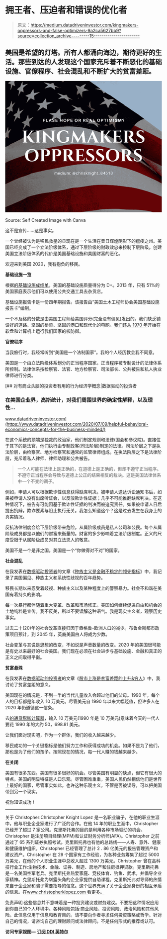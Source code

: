 # 拥王者、压迫者和错误的优化者

> 原文：<https://medium.datadriveninvestor.com/kingmakers-oppressors-and-false-optimizers-9a2ca5627bb9?source=collection_archive---------15----------------------->

## 美国是希望的灯塔。所有人都涌向海边，期待更好的生活。那些到达的人发现这个国家充斥着不断恶化的基础设施、官僚程序、社会混乱和不断扩大的贫富差距。

![](img/13ec6ed585b85f389eb7b5bca2fe084d.png)

Source: Self Created Image with Canva

这不是宣传……这是事实。

一个曾经被认为是移民救星的县现在是一个生活在昔日辉煌阴影下的瘟疫之州。美国已经变成了一个立法阶级体系，通过下层阶级的财政效忠来控制下层阶级。创建美国立法阶级体系的代价是美国基础设施和美国财富的恶化。

欢迎来到美国 2020，我有抱负的移民。

**基础设施一览**

根据[的基础设施成绩单](https://www.infrastructurereportcard.org/)，美国的基础设施质量得分为 D+。2013 年，只有 51%的美国家庭表示他们可以使用公共交通工具去杂货店。

基础设施报告卡是一份四年期报告。该报告由“美国土木工程师协会美国基础设施报告卡”编制。

一个不及格的分数是由美国工程师给美国评分(完全没有偏见)发出的。我们缺乏铺设好的道路、坚固的桥梁、坚固的港口和现代化的电网。[我们还从 1970 年](https://www.npr.org/sections/thetwo-way/2016/05/26/479588478/report-u-s-nuclear-system-relies-on-outdated-technology-such-as-floppy-disks)开始在软盘和计算机上运行我们国家的核防御。

**官僚程序**

当我旅行时，我经常听到“美国是一个法制国家”。我的个人经历教会我不同意。

美国是一个由立法阶级体系划分的正当程序国家。正当程序被专制设计的法律体系所控制。法律体系按检察官、法官、地方检察官、司法部长、公共被告和私人执业律师进行分类。

[](https://www.datadriveninvestor.com/2020/07/09/helpful-behavioral-economics-concepts-for-the-business-minded/) [## 对有商业头脑的投资者有用的行为经济学概念|数据驱动的投资者

### 在美国企业界，高斯统计，对我们周围世界的确定性解释，以及理性…

www.datadriveninvestor.com](https://www.datadriveninvestor.com/2020/07/09/helpful-behavioral-economics-concepts-for-the-business-minded/) 

在这个系统的顶端是独裁的政治家，他们制定规则和法律(国会和参议院)。直接位于其下的是法官，他们执行由专制政客(司法阶层)制定的法律。司法阶层之下是执法阶层，由检察官、地方检察官和通常的监管律师组成。在执法阶层之下是法律阶层，充斥着私人律师、律师助理和公共被告。

> 一个人可能在法律上是正确的，在道德上是正确的，但却不遵守正当程序。不遵守正当程序会导致与道德上公正的结果相反的裁决。这是美国法律体系中一个不变的调子。

例如，申请人可以根据欺诈性信息获得缺席判决。被申请人送达诉讼通知书后，如果被申请人没有出席听证会，以反驳欺诈性证据；几乎不可能推翻缺席判决。在这种情况下，被告有可能因基于欺诈性证据的判决而被追究责任。如果被申请人日后提出抗辩，欺诈要素与阻止执行无关。我怎么知道这个？这是过去发生在我身上的真实情况。

反抗法律制度会给下层阶级带来危险。从属阶级成员是私人公司和公民。每个从属阶级成员都是以他们的财富来衡量的。财富的多少影响着立法阶级制度。正义的尺度受限于从属阶级成员对其立法恩人的敬意。

美国不是一个是非之国。美国是一个“你做得对不对”的国家。

**社会混乱**

在我发表在[数据驱动投资者](https://www.datadriveninvestor.com/)的文章《[种族主义是金融不稳定的领先指标](https://medium.com/datadriveninvestor/racism-the-leading-racial-indicator-to-financial-instability-5bcdd0c833d9)》中，我记录了美国偏见、种族主义和系统性歧视的百年趋势。

移民长期以来忍受着歧视、种族主义以及某种程度上的警察暴力。社会不和谐在美国有着持久的影响。

每一次暴行都伴随着重大变革、改革和市场修正。美国如何继续促进自由和机会的土地纯粹是宣传。我不反美，所以不要误解这种语气。我是现实主义者，观察历史事实。

过去二十(20)年的社会改革直接归因于盎格鲁-欧洲人口的减少。布鲁金斯都市政策项目预计，到 2045 年，英裔美国白人将成为少数。

社会变革与其说是思想的改变，不如说是声音数量的改变。2020 年的美国很可能是有史以来最好的社会美国。我们现在必须在社会进步与基础设施、金融和真正的正义之间取得平衡。

**贫富悬殊**

在我发表在[数据驱动的投资者](https://www.datadriveninvestor.com/)的文章《[股市上涨是贫富差距的上升&穷人](https://medium.com/datadriveninvestor/stock-market-rise-is-rising-the-gap-between-rich-poor-4e6b13177f49)》中，我讨论了贫富差距的意义。

美国现在的情况是，不到一半的当代儿童收入会超过他们的父母。1990 年，每个人的目标都是年收入 10 万美元。尽管美元自 1990 年以来大幅贬值，但许多人在 2020 年仍遵循这一信条。

去[的通货膨胀计算器](https://www.usinflationcalculator.com/)，输入 10 万美元(1990 年是 10 万美元)意味着今天的一代人要花 1990 年的大约 50，698.81 美元。

让我们面对现实吧，作为一个群体，我们的收入越来越少。

移民成功的一个关键指标是他们努力工作和获得成功的机会。如果不是为了他们，那也是为了他们的孩子。按照现在的情况，每一代人赚的钱越来越少。

**在关闭**

美国有很多东西。美国有很多很好的机会。尽管美国有明显的缺点，但它有很大的特点。美国的明显特征是人口乐观。尽管困难重重，美国人民仍然相信他们是世界上最好的国家，尽管事实如此。也许这种乐观主义，不管是否被误导，可以把美国带到另一个现实。

祝你知识成功！

****

关于 Christopher:Christopher Knight Lopez 是一名职业骗子，在他的职业生涯中，他与职业企业家进行了广泛的合作。在他 14 年的职业生涯中，Christopher 已经开了超过 7 家公司。克里斯托弗的目的是利用各种市场驱动的机会。Christopher 是注册项目经理(MPM)和认证财务分析师(AFA)。Christopher 之前通过了 65 系列证券执照考试。克里斯托弗也有他的总路线——人寿、意外、健康和健康维护组织。Christopher 已经管理了总计 2 . 86 亿美元的报告管理资产和建议资产。Christopher 在 29 个国家有工作经验，为各种业务筹集了超过 5000 万美元，在他的个人职业生涯中总收入超过 1300 万美元。Christopher 曾在高科技行业工作:生物技术、金融、证券、制造、房地产和住房抵押贷款。克里斯托弗是一名美国空军老兵。克里斯托弗热爱家庭、竞技体育、钓鱼、武术，并倡导企业家精神。克里斯托弗为崭露头角的企业家提供自助课程。克里斯托弗对导师的热情来自于企业家和骗子需要指导的信念。这个世界充满了关于企业家身份的相互矛盾的信息。在[www.christopherklopez.com 看更多。](http://www.christopherklopez.com.)

免责声明:这些信息并不意味着是一种投资建议或财务建议。不要把这种情况应用到你自己的个人环境中。各种风险包括:商业风险、投资风险、政治风险和其他风险。此信息仅用于信息和教育目的。请不要向作者寻求任何投资策略或哲学。针对自己的情况，请咨询自己的理财顾问或法律顾问。不是任何形式的推荐或认可。

**访问专家视图—** [**订阅 DDI 英特尔**](https://datadriveninvestor.com/ddi-intel)